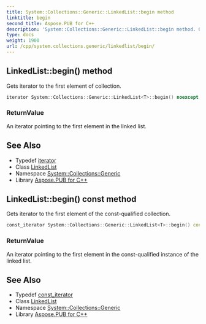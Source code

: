 ```yaml
---
title: System::Collections::Generic::LinkedList::begin method
linktitle: begin
second_title: Aspose.PUB for C++
description: 'System::Collections::Generic::LinkedList::begin method. Gets iterator to the first element of collection in C++.'
type: docs
weight: 1900
url: /cpp/system.collections.generic/linkedlist/begin/
---
```

## LinkedList::begin() method


Gets iterator to the first element of collection.

```cpp
iterator System::Collections::Generic::LinkedList<T>::begin() noexcept
```


### ReturnValue

An iterator pointing to the first element in the linked list.

## See Also

* Typedef [iterator](../iterator/)
* Class [LinkedList](../)
* Namespace [System::Collections::Generic](../../)
* Library [Aspose.PUB for C++](../../../)
## LinkedList::begin() const method


Gets iterator to the first element of the const-qualified collection.

```cpp
const_iterator System::Collections::Generic::LinkedList<T>::begin() const noexcept
```


### ReturnValue

An iterator pointing to the first element in the const-qualified instance of the linked list.

## See Also

* Typedef [const_iterator](../const_iterator/)
* Class [LinkedList](../)
* Namespace [System::Collections::Generic](../../)
* Library [Aspose.PUB for C++](../../../)
